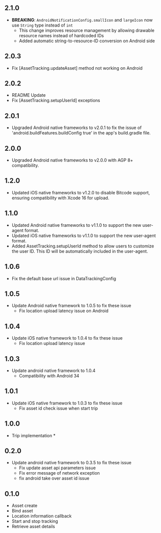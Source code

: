 ## 2.1.0
- **BREAKING**: `AndroidNotificationConfig.smallIcon` and `largeIcon` now use `String` type instead of `int`
  - This change improves resource management by allowing drawable resource names instead of hardcoded IDs
  - Added automatic string-to-resource-ID conversion on Android side
## 2.0.3
* Fix [AssetTracking.updateAsset] method not working on Android
## 2.0.2
* README Update
* Fix [AssetTracking.setupUserId] exceptions 
## 2.0.1
* Upgraded Android native frameworks to v2.0.1 to fix the issue of 'android.buildFeatures.buildConfig true' in the app's build.gradle file.
## 2.0.0
* Upgraded Android native frameworks to v2.0.0 with AGP 8+ compatibility.

## 1.2.0
* Updated iOS native frameworks to v1.2.0 to disable Bitcode support, ensuring compatibility with Xcode 16 for upload.

## 1.1.0
* Updated Android native frameworks to v1.1.0 to support the new user-agent format. 
* Updated iOS native frameworks to v1.1.0 to support the new user-agent format. 
* Added AssetTracking.setupUserId method to allow users to customize the user ID. This ID will be automatically included in the user-agent.

## 1.0.6
* Fix the default base url issue in DataTrackingConfig
  
## 1.0.5
* Update Android native framework to 1.0.5 to fix these issue
  * Fix location upload latency issue on Android

## 1.0.4
* Update iOS native framework to 1.0.4 to fix these issue
  * Fix location upload latency issue

## 1.0.3
* Update android native framework to 1.0.4
  * Compatibility with Android 34
## 1.0.1
* Update iOS native framework to 1.0.3 to fix these issue
    * Fix asset id check issue when start trip
## 1.0.0
* Trip implementation
  * 
## 0.2.0
* Update android native framework to 0.3.5 to fix these issue
    * Fix update asset api parameters issue
    * Fix error message of network exception
    * fix android take over asset id issue

## 0.1.0
* Asset create
* Bind asset
* Location information callback
* Start and stop tracking
* Retrieve asset details
